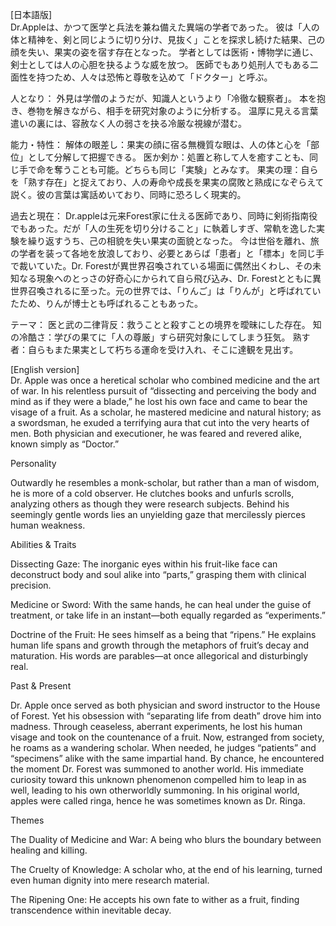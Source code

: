 [日本語版]  
Dr.Appleは、かつて医学と兵法を兼ね備えた異端の学者であった。
彼は「人の体と精神を、剣と同じように切り分け、見抜く」ことを探求し続けた結果、己の顔を失い、果実の姿を宿す存在となった。
学者としては医術・博物学に通じ、剣士としては人の心胆を抉るような威を放つ。
医師でもあり処刑人でもある二面性を持つため、人々は恐怖と尊敬を込めて「ドクター」と呼ぶ。

人となり：
外見は学僧のようだが、知識人というより「冷徹な観察者」。
本を抱き、巻物を解きながら、相手を研究対象のように分析する。
温厚に見える言葉遣いの裏には、容赦なく人の弱さを抉る冷厳な視線が潜む。

能力・特性：
解体の眼差し：果実の顔に宿る無機質な眼は、人の体と心を「部位」として分解して把握できる。
医か剣か：処置と称して人を癒すことも、同じ手で命を奪うことも可能。どちらも同じ「実験」とみなす。
果実の理：自らを「熟す存在」と捉えており、人の寿命や成長を果実の腐敗と熟成になぞらえて説く。彼の言葉は寓話めいており、同時に恐ろしく現実的。

過去と現在：
Dr.appleは元来Forest家に仕える医師であり、同時に剣術指南役でもあった。だが「人の生死を切り分けること」に執着しすぎ、常軌を逸した実験を繰り返すうち、己の相貌を失い果実の面貌となった。
今は世俗を離れ、旅の学者を装って各地を放浪しており、必要とあらば「患者」と「標本」を同じ手で裁いていた。Dr. Forestが異世界召喚されている場面に偶然出くわし、その未知なる現象へのとっさの好奇心にかられて自ら飛び込み、Dr. Forestとともに異世界召喚されるに至った。元の世界では、「りんご」は「りんが」と呼ばれていたため、りんが博士とも呼ばれることもあった。

テーマ：
医と武の二律背反：救うことと殺すことの境界を曖昧にした存在。
知の冷酷さ：学びの果てに「人の尊厳」すら研究対象にしてしまう狂気。
熟す者：自らもまた果実として朽ちる運命を受け入れ、そこに達観を見出す。


[English version]  
Dr. Apple was once a heretical scholar who combined medicine and the art of war.
In his relentless pursuit of “dissecting and perceiving the body and mind as if they were a blade,” he lost his own face and came to bear the visage of a fruit.
As a scholar, he mastered medicine and natural history; as a swordsman, he exuded a terrifying aura that cut into the very hearts of men.
Both physician and executioner, he was feared and revered alike, known simply as “Doctor.”

Personality

Outwardly he resembles a monk-scholar, but rather than a man of wisdom, he is more of a cold observer.
He clutches books and unfurls scrolls, analyzing others as though they were research subjects.
Behind his seemingly gentle words lies an unyielding gaze that mercilessly pierces human weakness.

Abilities & Traits

Dissecting Gaze: The inorganic eyes within his fruit-like face can deconstruct body and soul alike into “parts,” grasping them with clinical precision.

Medicine or Sword: With the same hands, he can heal under the guise of treatment, or take life in an instant—both equally regarded as “experiments.”

Doctrine of the Fruit: He sees himself as a being that “ripens.” He explains human life spans and growth through the metaphors of fruit’s decay and maturation. His words are parables—at once allegorical and disturbingly real.

Past & Present

Dr. Apple once served as both physician and sword instructor to the House of Forest. Yet his obsession with “separating life from death” drove him into madness. Through ceaseless, aberrant experiments, he lost his human visage and took on the countenance of a fruit.
Now, estranged from society, he roams as a wandering scholar. When needed, he judges “patients” and “specimens” alike with the same impartial hand.
By chance, he encountered the moment Dr. Forest was summoned to another world. His immediate curiosity toward this unknown phenomenon compelled him to leap in as well, leading to his own otherworldly summoning. In his original world, apples were called ringa, hence he was sometimes known as Dr. Ringa.

Themes

The Duality of Medicine and War: A being who blurs the boundary between healing and killing.

The Cruelty of Knowledge: A scholar who, at the end of his learning, turned even human dignity into mere research material.

The Ripening One: He accepts his own fate to wither as a fruit, finding transcendence within inevitable decay.
